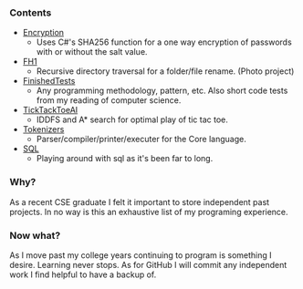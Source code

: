 <h3>Contents</h3>

- [Encryption](Encryption)
	- Uses C#'s SHA256 function	for a one way encryption of passwords with or without the salt value. 
- [FH1](FH1)
	- Recursive directory traversal for a folder/file rename. (Photo project)  
- [FinishedTests](FinishedTests)
	- Any programming methodology, pattern, etc. Also short code tests from my reading of computer science. 
- [TickTackToeAI](TickTackToeAI)
	- IDDFS and A* search for optimal play of tic tac toe.
- [Tokenizers](Tokenizers)
	- Parser/compiler/printer/executer for the Core language.
- [SQL](SQL)
	- Playing around with sql as it's been far to long.	
	
<h3>Why?</h3>
<p>As a recent CSE graduate I felt it important to store independent past projects. In no way is this an exhaustive list of my programing experience.</p>
<h3>Now what?</h3>
<p>As I move past my college years continuing to program is something I desire. Learning never stops. As for GitHub I will commit any independent work I find helpful to have a backup of.</p>
